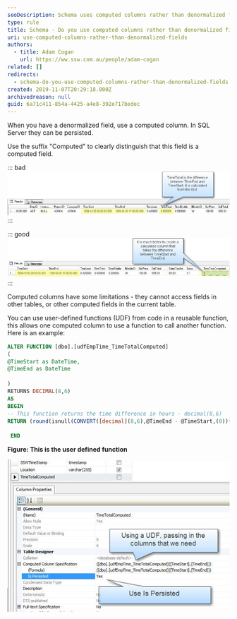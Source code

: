 ```yaml
---
seoDescription: Schema uses computed columns rather than denormalized fields to improve data integrity and reduce complexity.
type: rule
title: Schema - Do you use computed columns rather than denormalized fields?
uri: use-computed-columns-rather-than-denormalized-fields
authors:
  - title: Adam Cogan
    url: https://ww.ssw.com.au/people/adam-cogan
related: []
redirects:
  - schema-do-you-use-computed-columns-rather-than-denormalized-fields
created: 2019-11-07T20:29:18.000Z
archivedreason: null
guid: 6a71c411-854a-4425-a4e8-392e717bedec
---
```


When you have a denormalized field, use a computed column. In SQL Server they can be persisted.

Use the suffix "Computed" to clearly distinguish that this field is a computed field.

::: bad
![Figure: Bad Example - This field was manually updated from code in the middle tier.](NormalizedFields_Bad.jpg)
:::

::: good  
![Figure: Good Example - There was no code in the middle tier to calculate this (and it has the correct name)](NormalizedFields_Good.jpg)  
:::

<!--endintro-->

Computed columns have some limitations - they cannot access fields in other tables, or other computed fields in the current table.

You can use user-defined functions (UDF) from code in a reusable function, this allows one computed column to use a function to call another function. Here is an example:

```sql
ALTER FUNCTION [dbo].[udfEmpTime_TimeTotalComputed]
(
@TimeStart as DateTime,
@TimeEnd as DateTime

)
RETURNS DECIMAL(8,6)
AS
BEGIN
-- This function returns the time difference in hours - decimal(8,6)
RETURN (round(isnull(CONVERT([decimal](8,6),@TimeEnd - @TimeStart,(0))*(24),(0)),(2)))

 END
```

**Figure: This is the user defined function**

![Figure: Setting up a computed column in the table designer](NormalizedFieldsDefine.jpg)
